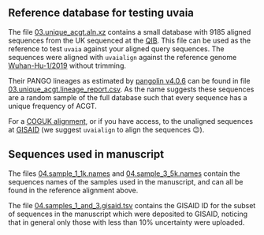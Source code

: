 ## Reference database for testing uvaia

The file [03.unique_acgt.aln.xz](03.unique_acgt.aln.xz) contains a small database with 9185 aligned sequences from the
UK sequenced at the [QIB](https://quadram.ac.uk/).
This file can be used as the reference to test `uvaia` against your aligned query sequences.
The sequences were aligned with `uvaialign` against the reference genome [Wuhan-Hu-1/2019](https://www.ncbi.nlm.nih.gov/nuccore/MN908947) without trimming. 

Their PANGO lineages as estimated by [pangolin v4.0.6](https://github.com/cov-lineages/pangolin) can be found in file 
[03.unique_acgt.lineage_report.csv](03.unique_acgt.lineage_report.csv).
As the name suggests these sequences are a random sample of the full database such that every sequence has a unique
frequency of ACGT.

For a [COGUK alignment](https://www.cogconsortium.uk/priority-areas/data-linkage-analysis/public-data-analysis/), or if
you have access, to the unaligned sequences at [GISAID](https://www.gisaid.org/) (we suggest `uvaialign` to align the sequences :wink:).

## Sequences used in manuscript

The files [04.sample_1_1k.names](04.sample_1_1k.names) and [04.sample_3_5k.names](04.sample_3_5k.names) contain the
sequences names of the samples used in the manuscript, and can all be found in the reference alignment above. 

The file [04.samples_1_and_3.gisaid.tsv](04.samples_1_and_3.gisaid.tsv) contains the GISAID ID for the subset of sequences in
the manuscript which were deposited to GISAID, noticing that in general only those with less than 10% uncertainty were
uploaded.
